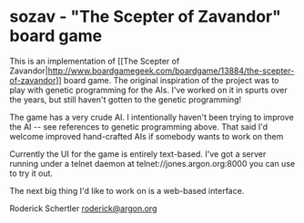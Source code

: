 sozav - "The Scepter of Zavandor" board game
============================================

This is an implementation of
[[The Scepter of Zavandor|http://www.boardgamegeek.com/boardgame/13884/the-scepter-of-zavandor]]
board game.  The original inspiration of the project was to play with genetic programming for the AIs.  I've worked
on it in spurts over the years, but still haven't gotten to the genetic programming!

The game has a very crude AI.  I intentionally haven't been trying to improve the AI -- see references to
genetic programming above.  That said I'd welcome improved hand-crafted AIs if somebody wants to work on them

Currently the UI for the game is entirely text-based.  I've got a server running under a telnet daemon
at telnet://jones.argon.org:8000 you can use to try it out.

The next big thing I'd like to work on is a web-based interface.

Roderick Schertler <roderick@argon.org>
